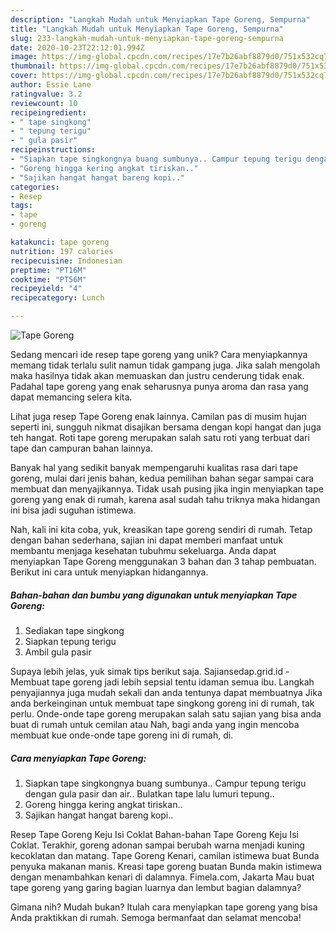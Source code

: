 ```yaml
---
description: "Langkah Mudah untuk Menyiapkan Tape Goreng, Sempurna"
title: "Langkah Mudah untuk Menyiapkan Tape Goreng, Sempurna"
slug: 233-langkah-mudah-untuk-menyiapkan-tape-goreng-sempurna
date: 2020-10-23T22:12:01.994Z
image: https://img-global.cpcdn.com/recipes/17e7b26abf8879d0/751x532cq70/tape-goreng-foto-resep-utama.jpg
thumbnail: https://img-global.cpcdn.com/recipes/17e7b26abf8879d0/751x532cq70/tape-goreng-foto-resep-utama.jpg
cover: https://img-global.cpcdn.com/recipes/17e7b26abf8879d0/751x532cq70/tape-goreng-foto-resep-utama.jpg
author: Essie Lane
ratingvalue: 3.2
reviewcount: 10
recipeingredient:
- " tape singkong"
- " tepung terigu"
- " gula pasir"
recipeinstructions:
- "Siapkan tape singkongnya buang sumbunya.. Campur tepung terigu dengan gula pasir dan air.. Bulatkan tape lalu lumuri tepung.."
- "Goreng hingga kering angkat tiriskan.."
- "Sajikan hangat hangat bareng kopi.."
categories:
- Resep
tags:
- tape
- goreng

katakunci: tape goreng 
nutrition: 197 calories
recipecuisine: Indonesian
preptime: "PT16M"
cooktime: "PT56M"
recipeyield: "4"
recipecategory: Lunch

---
```



![Tape Goreng](https://img-global.cpcdn.com/recipes/17e7b26abf8879d0/751x532cq70/tape-goreng-foto-resep-utama.jpg)

Sedang mencari ide resep tape goreng yang unik? Cara menyiapkannya memang tidak terlalu sulit namun tidak gampang juga. Jika salah mengolah maka hasilnya tidak akan memuaskan dan justru cenderung tidak enak. Padahal tape goreng yang enak seharusnya punya aroma dan rasa yang dapat memancing selera kita.

Lihat juga resep Tape Goreng enak lainnya. Camilan pas di musim hujan seperti ini, sungguh nikmat disajikan bersama dengan kopi hangat dan juga teh hangat. Roti tape goreng merupakan salah satu roti yang terbuat dari tape dan campuran bahan lainnya.

Banyak hal yang sedikit banyak mempengaruhi kualitas rasa dari tape goreng, mulai dari jenis bahan, kedua pemilihan bahan segar sampai cara membuat dan menyajikannya. Tidak usah pusing jika ingin menyiapkan tape goreng yang enak di rumah, karena asal sudah tahu triknya maka hidangan ini bisa jadi suguhan istimewa.


Nah, kali ini kita coba, yuk, kreasikan tape goreng sendiri di rumah. Tetap dengan bahan sederhana, sajian ini dapat memberi manfaat untuk membantu menjaga kesehatan tubuhmu sekeluarga. Anda dapat menyiapkan Tape Goreng menggunakan 3 bahan dan 3 tahap pembuatan. Berikut ini cara untuk menyiapkan hidangannya.

<!--inarticleads1-->

##### Bahan-bahan dan bumbu yang digunakan untuk menyiapkan Tape Goreng:

1. Sediakan  tape singkong
1. Siapkan  tepung terigu
1. Ambil  gula pasir


Supaya lebih jelas, yuk simak tips berikut saja. Sajiansedap.grid.id - Membuat tape goreng jadi lebih sepsial tentu idaman semua ibu. Langkah penyajiannya juga mudah sekali dan anda tentunya dapat membuatnya Jika anda berkeinginan untuk membuat tape singkong goreng ini di rumah, tak perlu. Onde-onde tape goreng merupakan salah satu sajian yang bisa anda buat di rumah untuk cemilan atau Nah, bagi anda yang ingin mencoba membuat kue onde-onde tape goreng ini di rumah, di. 

<!--inarticleads2-->

##### Cara menyiapkan Tape Goreng:

1. Siapkan tape singkongnya buang sumbunya.. Campur tepung terigu dengan gula pasir dan air.. Bulatkan tape lalu lumuri tepung..
1. Goreng hingga kering angkat tiriskan..
1. Sajikan hangat hangat bareng kopi..


Resep Tape Goreng Keju Isi Coklat Bahan-bahan Tape Goreng Keju Isi Coklat. Terakhir, goreng adonan sampai berubah warna menjadi kuning kecoklatan dan matang. Tape Goreng Kenari, camilan istimewa buat Bunda penyuka makanan manis. Kreasi tape goreng buatan Bunda makin istimewa dengan menambahkan kenari di dalamnya. Fimela.com, Jakarta Mau buat tape goreng yang garing bagian luarnya dan lembut bagian dalamnya? 

Gimana nih? Mudah bukan? Itulah cara menyiapkan tape goreng yang bisa Anda praktikkan di rumah. Semoga bermanfaat dan selamat mencoba!

